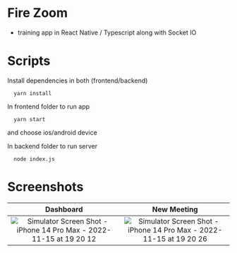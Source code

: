 # Fire Zoom

- training app in React Native / Typescript along with Socket IO

# Scripts

Install dependencies in both (frontend/backend)

```
  yarn install
```

In frontend folder to run app
```
  yarn start
```

and choose ios/android device

In backend folder to run server
```
  node index.js
```

# Screenshots

|         Dashboard         |         New Meeting      |
| :-----------------------: | :----------------------: |
| ![Simulator Screen Shot - iPhone 14 Pro Max - 2022-11-15 at 19 20 12](https://user-images.githubusercontent.com/31034370/201997588-96e3410d-d1da-40bc-9535-3463d16ad9d7.png) | ![Simulator Screen Shot - iPhone 14 Pro Max - 2022-11-15 at 19 20 26](https://user-images.githubusercontent.com/31034370/201997703-a37fead1-b29a-400f-98f7-7eb7eb6cca3b.png) |
